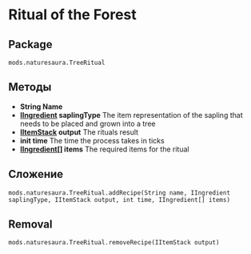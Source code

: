 # Ritual of the Forest

## Package
```zenscript
mods.naturesaura.TreeRitual
```

## Методы
- **String Name**
- **[IIngredient](/Vanilla/Variable_Types/IIngredient) saplingType** The item representation of the sapling that needs to be placed and grown into a tree
- **[IItemStack](/Vanilla/Items/IItemStack) output** The rituals result
- **init time** The time the process takes in ticks
- **[IIngredient[]](/Vanilla/Variable_Types/IIngredient) items** The required items for the ritual

## Сложение

```zenscript
mods.naturesaura.TreeRitual.addRecipe(String name, IIngredient saplingType, IItemStack output, int time, IIngredient[] items)
```

## Removal

```zenscript
mods.naturesaura.TreeRitual.removeRecipe(IItemStack output)
```